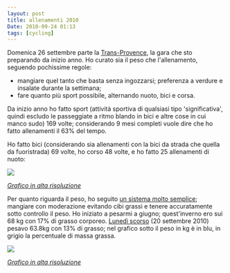 ```yaml
---
layout: post
title: allenamenti 2010
Date: 2010-09-24 01:13
tags: [cycling]
---
```

 

Domenica 26 settembre parte la [Trans-Provence](http://www.trans-provence.com), la gara che sto preparando da inizio anno. Ho curato sia il peso che l'allenamento, seguendo pochissime regole:

* mangiare quel tanto che basta senza ingozzarsi; preferenza a verdure e insalate durante la settimana;
* fare quanto più sport possibile, alternando nuoto, bici e corsa.

Da inizio anno ho fatto sport (attività sportiva di qualsiasi tipo 'significativa', quindi escludo le passeggiate a ritmo blando in bici e altre cose in cui manco sudo) 169 volte; considerando 9 mesi completi vuole dire che ho fatto allenamenti il 63% del tempo.

Ho fatto bici (considerando sia allenamenti con la bici da strada che quella da fuoristrada) 69 volte, ho corso 48 volte, e ho fatto 25 allenamenti di nuoto:

![](http://farm5.static.flickr.com/4112/5019856094_6bfbf0fb5f.jpg)

[_Grafico in alta risoluzione_](http://www.flickr.com/photos/aadm/5019856094/sizes/o/in/photostream/)

Per quanto riguarda il peso, ho seguito [un sistema molto semplice](https://aadm.wordpress.com/2009/06/02/simple-diet/); mangiare con moderazione evitando cibi grassi e tenere accuratamente sotto controllo il peso. Ho iniziato a pesarmi a giugno; quest'inverno ero sui 68 kg con 17% di grasso corporeo. [Lunedì scorso](http://aadm.wordpress.com/2010/09/21/ultimo-allenamento-per-la-trans-provence/) (20 settembre 2010) pesavo 63.8kg con 13% di grasso; nel grafico sotto il peso in kg è in blu, in grigio la percentuale di massa grassa.

![](http://farm5.static.flickr.com/4124/5019250911_18d237e875.jpg)

[_Grafico in alta risoluzione_](http://www.flickr.com/photos/aadm/5019250911/sizes/o/in/photostream/)
